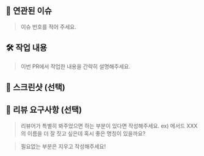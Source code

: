 ## 🔗 연관된 이슈

> 이슈 번호를 적어 주세요.

## 🛠️ 작업 내용

> 이번 PR에서 작업한 내용을 간략히 설명해주세요.

## 📸 스크린샷 (선택)

## 💬 리뷰 요구사항 (선택)

> 리뷰어가 특별히 봐주었으면 하는 부분이 있다면 작성해주세요.
> ex) 메서드 XXX의 이름을 더 잘 짓고 싶은데 혹시 좋은 명칭이 있을까요?

> 필요없는 부분은 지우고 작성해주세요!
